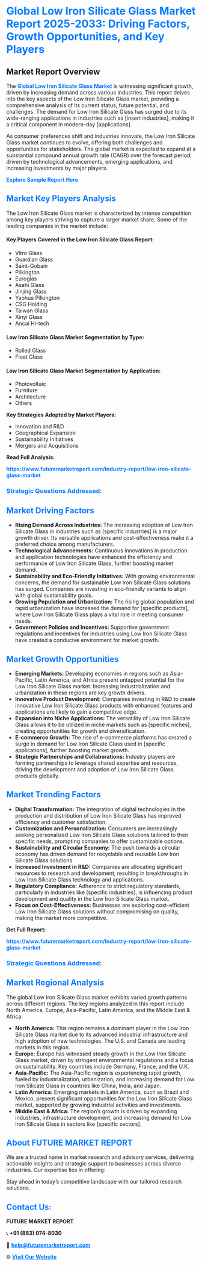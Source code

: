 <h1 style="color: #007BFF;">Global Low Iron Silicate Glass Market Report 2025-2033: Driving Factors, Growth Opportunities, and Key Players</h1>

<section id="overview">
<h2>Market Report Overview</h2>
<p>The <a href="https://www.futuremarketreport.com/industry-report/low-iron-silicate-glass-market" style="color: #007BFF; text-decoration: none;"><strong>Global Low Iron Silicate Glass Market</strong></a> is witnessing significant growth, driven by increasing demand across various industries. This report delves into the key aspects of the Low Iron Silicate Glass market, providing a comprehensive analysis of its current status, future potential, and challenges. The demand for Low Iron Silicate Glass has surged due to its wide-ranging applications in industries such as [insert industries], making it a critical component in modern-day [applications].</p>
<p>As consumer preferences shift and industries innovate, the Low Iron Silicate Glass market continues to evolve, offering both challenges and opportunities for stakeholders. The global market is expected to expand at a substantial compound annual growth rate (CAGR) over the forecast period, driven by technological advancements, emerging applications, and increasing investments by major players.</p>
</section>

<section id="overview">
<p><a href="https://www.futuremarketreport.com/request-sample/reportId=41860" style="color: #007BFF; text-decoration: none;"><strong>Explore Sample Report Here</strong></a></p>
</section>

<section id="key-players">
<h2 style="color: #007BFF;">Market Key Players Analysis</h2>
<p>The Low Iron Silicate Glass market is characterized by intense competition among key players striving to capture a larger market share. Some of the leading companies in the market include:</p>
<h4>Key Players Covered in the Low Iron Silicate Glass Report:</h4>
<ul><li>Vitro Glass</li><li>Guardian Glass</li><li>Saint-Gobain</li><li>Pilkington</li><li>Euroglas</li><li>Asahi Glass</li><li>Jinjing Glass</li><li>Yaohua Pilkington</li><li>CSG Holding</li><li>Taiwan Glass</li><li>Xinyi Glass</li><li>Ancai Hi-tech</li></ul>
<h4>Low Iron Silicate Glass Market Segmentation by Type:</h4>
<ul><li>Rolled Glass</li><li>Float Glass</li></ul>

<h4>Low Iron Silicate Glass Market Segmentation by Application:</h4>
<ul><li>Photovoltaic</li><li>Furniture</li><li>Architecture</li><li>Others</li></ul>
<p><strong>Key Strategies Adopted by Market Players:</strong></p>
<ul>
<li>Innovation and R&D</li>
<li>Geographical Expansion</li>
<li>Sustainability Initiatives</li>
<li>Mergers and Acquisitions</li>
</ul>
</section>

<section>
<p><strong>Read Full Analysis: </strong></p><a href="https://www.futuremarketreport.com/industry-report/low-iron-silicate-glass-market" style="color: #007BFF; text-decoration: none;"><strong>https://www.futuremarketreport.com/industry-report/low-iron-silicate-glass-market</strong></a>
<h3 style="color: #007BFF;">Strategic Questions Addressed:</h3>
</section>

<section id="driving-factors">
<h2 style="color: #007BFF;">Market Driving Factors</h2>
<ul>
<li><strong>Rising Demand Across Industries:</strong> The increasing adoption of Low Iron Silicate Glass in industries such as [specific industries] is a major growth driver. Its versatile applications and cost-effectiveness make it a preferred choice among manufacturers.</li>
<li><strong>Technological Advancements:</strong> Continuous innovations in production and application technologies have enhanced the efficiency and performance of Low Iron Silicate Glass, further boosting market demand.</li>
<li><strong>Sustainability and Eco-Friendly Initiatives:</strong> With growing environmental concerns, the demand for sustainable Low Iron Silicate Glass solutions has surged. Companies are investing in eco-friendly variants to align with global sustainability goals.</li>
<li><strong>Growing Population and Urbanization:</strong> The rising global population and rapid urbanization have increased the demand for [specific products], where Low Iron Silicate Glass plays a vital role in meeting consumer needs.</li>
<li><strong>Government Policies and Incentives:</strong> Supportive government regulations and incentives for industries using Low Iron Silicate Glass have created a conducive environment for market growth.</li>
</ul>
</section>

<section id="growth-opportunities">
<h2 style="color: #007BFF;">Market Growth Opportunities</h2>
<ul>
<li><strong>Emerging Markets:</strong> Developing economies in regions such as Asia-Pacific, Latin America, and Africa present untapped potential for the Low Iron Silicate Glass market. Increasing industrialization and urbanization in these regions are key growth drivers.</li>
<li><strong>Innovative Product Development:</strong> Companies investing in R&D to create innovative Low Iron Silicate Glass products with enhanced features and applications are likely to gain a competitive edge.</li>
<li><strong>Expansion into Niche Applications:</strong> The versatility of Low Iron Silicate Glass allows it to be utilized in niche markets such as [specific niches], creating opportunities for growth and diversification.</li>
<li><strong>E-commerce Growth:</strong> The rise of e-commerce platforms has created a surge in demand for Low Iron Silicate Glass used in [specific applications], further boosting market growth.</li>
<li><strong>Strategic Partnerships and Collaborations:</strong> Industry players are forming partnerships to leverage shared expertise and resources, driving the development and adoption of Low Iron Silicate Glass products globally.</li>
</ul>
</section>

<section id="trending-factors">
<h2 style="color: #007BFF;">Market Trending Factors</h2>
<ul>
<li><strong>Digital Transformation:</strong> The integration of digital technologies in the production and distribution of Low Iron Silicate Glass has improved efficiency and customer satisfaction.</li>
<li><strong>Customization and Personalization:</strong> Consumers are increasingly seeking personalized Low Iron Silicate Glass solutions tailored to their specific needs, prompting companies to offer customizable options.</li>
<li><strong>Sustainability and Circular Economy:</strong> The push towards a circular economy has driven demand for recyclable and reusable Low Iron Silicate Glass solutions.</li>
<li><strong>Increased Investment in R&D:</strong> Companies are allocating significant resources to research and development, resulting in breakthroughs in Low Iron Silicate Glass technology and applications.</li>
<li><strong>Regulatory Compliance:</strong> Adherence to strict regulatory standards, particularly in industries like [specific industries], is influencing product development and quality in the Low Iron Silicate Glass market.</li>
<li><strong>Focus on Cost-Effectiveness:</strong> Businesses are exploring cost-efficient Low Iron Silicate Glass solutions without compromising on quality, making the market more competitive.</li>
</ul>
</section>

<section>
<p><strong>Get Full Report: </strong></p><a href="https://www.futuremarketreport.com/industry-report/low-iron-silicate-glass-market" style="color: #007BFF; text-decoration: none;"><strong>https://www.futuremarketreport.com/industry-report/low-iron-silicate-glass-market</strong></a>
<h3 style="color: #007BFF;">Strategic Questions Addressed:</h3>
</section>


<section id="regional-analysis">
<h2 style="color: #007BFF;">Market Regional Analysis</h2>
<p>The global Low Iron Silicate Glass market exhibits varied growth patterns across different regions. The key regions analyzed in this report include North America, Europe, Asia-Pacific, Latin America, and the Middle East & Africa:</p>
<ul>
<li><strong>North America:</strong> This region remains a dominant player in the Low Iron Silicate Glass market due to its advanced industrial infrastructure and high adoption of new technologies. The U.S. and Canada are leading markets in this region.</li>
<li><strong>Europe:</strong> Europe has witnessed steady growth in the Low Iron Silicate Glass market, driven by stringent environmental regulations and a focus on sustainability. Key countries include Germany, France, and the U.K.</li>
<li><strong>Asia-Pacific:</strong> The Asia-Pacific region is experiencing rapid growth, fueled by industrialization, urbanization, and increasing demand for Low Iron Silicate Glass in countries like China, India, and Japan.</li>
<li><strong>Latin America:</strong> Emerging markets in Latin America, such as Brazil and Mexico, present significant opportunities for the Low Iron Silicate Glass market, supported by growing industrial activities and investments.</li>
<li><strong>Middle East & Africa:</strong> The region’s growth is driven by expanding industries, infrastructure development, and increasing demand for Low Iron Silicate Glass in sectors like [specific sectors].</li>
</ul>
</section>

<footer>
<h2 style="color: #007BFF;">About FUTURE MARKET REPORT</h2>
<p>We are a trusted name in market research and advisory services, delivering actionable insights and strategic support to businesses across diverse industries. Our expertise lies in offering:</p>

<p>Stay ahead in today’s competitive landscape with our tailored research solutions.</p>

<h2 style="color: #007BFF;">Contact Us:</h2>
<p><strong>FUTURE MARKET REPORT</strong></p>
<p>📞 <strong>+91 (883) 074-8030</strong></p>
<p>📧 <strong><a href="mailto:help@futuremarketreport.com" style="color: #007BFF;">help@futuremarketreport.com</a></strong></p>
<p>🌐 <strong><a href="https://www.futuremarketreport.com/" style="color: #007BFF;">Visit Our Website</a></strong></p>
</footer>